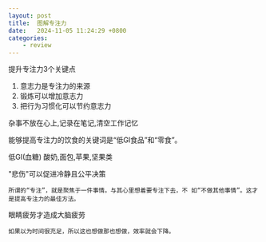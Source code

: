 ```yaml
---
layout: post
title:  图解专注力
date:   2024-11-05 11:24:29 +0800
categories: 
    - review
---
```


提升专注力3个关键点
1. 意志力是专注力的来源
2. 锻炼可以增加意志力
3. 把行为习惯化可以节约意志力

杂事不放在心上,记录在笔记,清空工作记忆

<!-- to be contiouns -->

能够提高专注力的饮食的关键词是“低GI食品”和“零食”。

低GI(血糖) 酸奶,面包,苹果,坚果类

"悲伤"可以促进冷静且公平决策

`所谓的“专注”，就是聚焦于一件事情。与其心里想着要专注下去，不
如“不做其他事情”。这才是提高专注力的最佳方法。`

眼睛疲劳才造成大脑疲劳

<code>如果以为时间很充足，所以这也想做那也想做，效率就会下降。</code>


